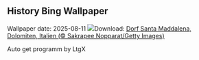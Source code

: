 ## History Bing Wallpaper
Wallpaper date: 2025-08-11
![](https://www.bing.com/th?id=OHR.SantaMaddalena_DE-DE0481980193_UHD.jpg&w=1000)Download: [Dorf Santa Maddalena, Dolomiten, Italien (© Sakrapee Nopparat/Getty Images)](https://www.bing.com/th?id=OHR.SantaMaddalena_DE-DE0481980193_UHD.jpg)

Auto get programm by LtgX
